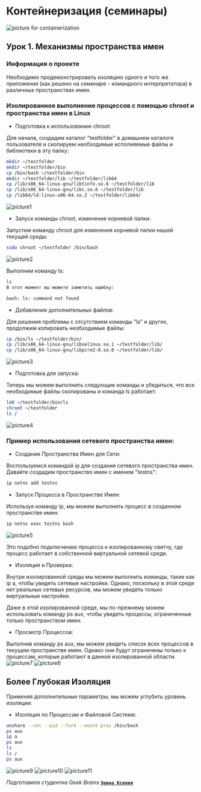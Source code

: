 # Контейнеризация (семинары)
![picture for containerization](img/docker-training-site.png)

## Урок 1. Механизмы пространства имен
### **Информация о проекте**

Необходимо продемонстрировать изоляцию одного и того же приложения (как решено на семинаре - командного интерпретатора) в различных пространствах имен.

### **Изолированное выполнение процессов с помощью chroot и пространства имен в Linux**

- Подготовка к использованию chroot:

Для начала, создадим каталог "testfolder" в домашнем каталоге пользователя и скопируем необходимые исполняемые файлы и библиотеки в эту папку:
``` bash
mkdir ~/testfolder
mkdir ~/testfolder/bin
cp /bin/bash ~/testfolder/bin
mkdir ~/testfolder/lib ~/testfolder/lib64
cp /lib/x86_64-linux-gnu/libtinfo.so.6 ~/testfolder/lib
cp /lib/x86_64-linux-gnu/libc.so.6 ~/testfolder/lib
cp /lib64/ld-linux-x86-64.so.2 ~/testfolder/lib64/
```
![picture1](img/Screenshot_1.png)

- Запуск команды chroot, изменение корневой папки:

Запустим команду chroot для изменения корневой папки нашей текущей среды:
``` bash
sudo chroot ~/testfolder /bin/bash
```
![picture2](img/Screenshot_2.png)

Выполним команду ls:
``` bash
ls
В этот момент вы можете заметить ошибку:

bash: ls: command not found
```

- Добавление дополнительных файлов:

Для решения проблемы с отсутствием команды "ls" и других, продолжим копировать необходимые файлы:
``` bash
cp /bin/ls ~/testfolder/bin/
cp /lib/x86_64-linux-gnu/libselinux.so.1 ~/testfolder/lib/
cp /lib/x86_64-linux-gnu/libpcre2-8.so.0 ~/testfolder/lib/
```
![picture3](img/Screenshot_3.png)

- Подготовка для запуска:

Теперь мы можем выполнить следующие команды и убедиться, что все необходимые файлы скопированы и команда ls работает:
``` bash
ldd ~/testfolder/bin/ls
chroot ~/testfolder
ls /
```
![picture4](img/Screenshot_4.png)

### **Пример использования сетевого пространства имен:**

- Создание Пространства Имен для Сети:

Воспользуемся командой ip для создания сетевого пространства имен. Давайте создадим пространство имен с именем "testns":
``` bash
ip netns add testns
```

- Запуск Процесса в Пространстве Имен:

Используя команду ip, мы можем выполнить процесс в созданном пространстве имен:
``` bash
ip netns exec testns bash
```
![picture5](img/Screenshot_5.png)

Это подобно подключению процесса к изолированному свитчу, где процесс работает в собственной виртуальной сетевой среде.

- Изоляция и Проверка:

Внутри изолированной среды мы можем выполнить команды, такие как ip a, чтобы увидеть сетевые настройки. Однако, поскольку в этой среде нет реальных сетевых ресурсов, мы можем увидеть только виртуальные настройки.

Даже в этой изолированной среде, мы по-прежнему можем использовать команду ps aux, чтобы увидеть процессы, ограниченные только пространством имен.

 - Просмотр Процессов:

Выполнив команду ps aux, мы можем увидеть список всех процессов в текущем пространстве имен. Однако они будут ограничены только к процессам, которые работают в данной изолированной области.
![picture7](img/Screenshot_7.png)
![picture6](img/Screenshot_6.png)

## Более Глубокая Изоляция

Применяя дополнительные параметры, мы можем углубить уровень изоляции:

 - Изоляция по Процессам и Файловой Системе:

``` bash
unshare --net --pid --fork --mount-proc /bin/bash
ps aux
ip a
ps aux
ls
ls /
ps aux
```
![picture9](img/Screenshot_9.png)
![picture10](img/Screenshot_10.png)
![picture11](img/Screenshot_11.png)

*Подготовила студентка Geek Brains* [**`Эрина Ксения`**](https://github.com/MoraKsu)